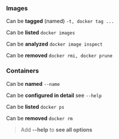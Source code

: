 ### Images

Can be **tagged** (named) `-t, docker tag ...`

Can be **listed** `docker images`

Can be **analyzed** `docker image inspect`

Can be **removed** `docker rmi, docker prune`

### Containers

Can be **named** `--name`

Can be **configured in detail** see `--help`

Can be **listed** `docker ps`

Can be **removed** `docker rm`

> Add **--help** to **see all options**
